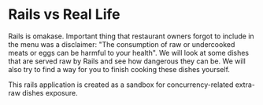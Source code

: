 # Rails vs Real Life

Rails is omakase. Important thing that restaurant owners forgot to include in the menu was a disclaimer:
"The consumption of raw or undercooked meats or eggs can be harmful to your health". We will look at some dishes
that are served raw by Rails and see how dangerous they can be. We will also try to find a way for you to finish
cooking these dishes yourself.

This rails application is created as a sandbox for concurrency-related extra-raw dishes exposure.



